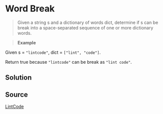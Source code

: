 # Word Break

> Given a string s and a dictionary of words dict, determine if s can be break into a space-separated sequence of one or more dictionary words.

> __Example__

Given s = `"lintcode"`, dict = `["lint", "code"]`.

Return true because `"lintcode"` can be break as `"lint code"`.

## Solution



## Source

[LintCode](http://www.lintcode.com/en/problem/word-break/)